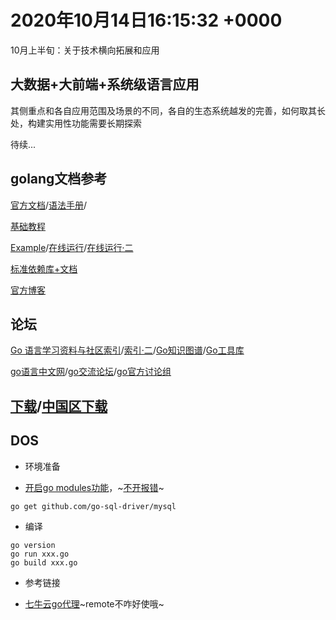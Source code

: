 # 2020年10月14日16:15:32 +0000
10月上半旬：关于技术横向拓展和应用

## 大数据+大前端+系统级语言应用
其侧重点和各自应用范围及场景的不同，各自的生态系统越发的完善，如何取其长处，构建实用性功能需要长期探索

待续...

## golang文档参考

[官方文档](https://golang.org/doc/)/[语法手册](https://golang.org/ref/spec)/[]()

[基础教程](https://www.k8stech.net/go-book/ch2/readme2.html)

[Example](https://gobyexample.com/)/[在线运行](https://tour.golang.org/welcome/1)/[在线运行·二](https://play.golang.org/)

[标准依赖库+文档](https://golang.org/pkg/)

[官方博客](https://blog.golang.org/)

## 论坛

[Go 语言学习资料与社区索引](https://github.com/Unknwon/go-study-index)/[索引·二](https://github.com/jiujuan/go-collection)/[Go知识图谱](https://www.processon.com/view/link/5a9ba4c8e4b0a9d22eb3bdf0#map)/[Go工具库](https://awesome-go.com/)

[go语言中文网](https://studygolang.com/)/[go交流论坛](https://gocn.vip/)/[go官方讨论组](https://groups.google.com/g/golang-nuts?pli=1)

## [下载](https://golang.org/dl/)/[中国区下载](https://golang.google.cn/)

##  DOS
+ 环境准备
- [开启go modules功能](https://blog.csdn.net/Ambrose_Ren/article/details/109065319)，~[不开报错](https://ambroseren.github.io/test/Doc/Temp/0000.txt)~
```
go get github.com/go-sql-driver/mysql
```

+ 编译
```
go version
go run xxx.go
go build xxx.go
```

+ 参考链接
- [七牛云go代理](https://goproxy.cn/)~remote不咋好使哦~


